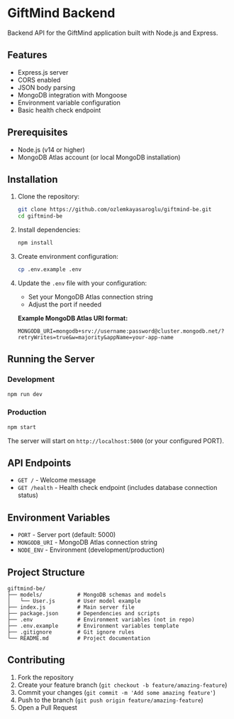 # GiftMind Backend

Backend API for the GiftMind application built with Node.js and Express.

## Features

- Express.js server
- CORS enabled
- JSON body parsing
- MongoDB integration with Mongoose
- Environment variable configuration
- Basic health check endpoint

## Prerequisites

- Node.js (v14 or higher)
- MongoDB Atlas account (or local MongoDB installation)

## Installation

1. Clone the repository:
   ```bash
   git clone https://github.com/ozlemkayasaroglu/giftmind-be.git
   cd giftmind-be
   ```

2. Install dependencies:
   ```bash
   npm install
   ```

3. Create environment configuration:
   ```bash
   cp .env.example .env
   ```

4. Update the `.env` file with your configuration:
   - Set your MongoDB Atlas connection string
   - Adjust the port if needed
   
   **Example MongoDB Atlas URI format:**
   ```
   MONGODB_URI=mongodb+srv://username:password@cluster.mongodb.net/?retryWrites=true&w=majority&appName=your-app-name
   ```

## Running the Server

### Development
```bash
npm run dev
```

### Production
```bash
npm start
```

The server will start on `http://localhost:5000` (or your configured PORT).

## API Endpoints

- `GET /` - Welcome message
- `GET /health` - Health check endpoint (includes database connection status)

## Environment Variables

- `PORT` - Server port (default: 5000)
- `MONGODB_URI` - MongoDB Atlas connection string
- `NODE_ENV` - Environment (development/production)

## Project Structure

```
giftmind-be/
├── models/           # MongoDB schemas and models
│   └── User.js       # User model example
├── index.js          # Main server file
├── package.json      # Dependencies and scripts
├── .env              # Environment variables (not in repo)
├── .env.example      # Environment variables template
├── .gitignore        # Git ignore rules
└── README.md         # Project documentation
```

## Contributing

1. Fork the repository
2. Create your feature branch (`git checkout -b feature/amazing-feature`)
3. Commit your changes (`git commit -m 'Add some amazing feature'`)
4. Push to the branch (`git push origin feature/amazing-feature`)
5. Open a Pull Request
